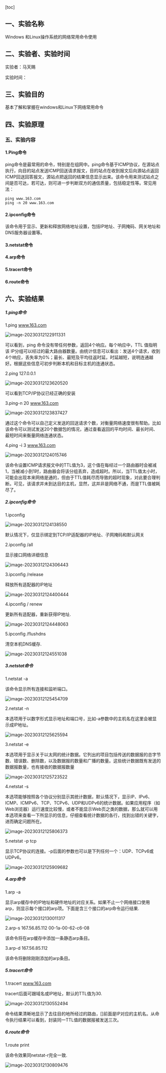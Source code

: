 [toc]



## 一、实验名称

Windows 和Linux操作系统的网络常用命令使用

## 二、实验者、实验时间

实验者：马天赐

实验时间：

## 三、实验目的

基本了解和掌握在windows和Linux下网络常用命令

## 四、实验原理



### 五、实验内容

#### 1.Ping命令

ping命令是最常用的命令，特别是在组网中。ping命令基于ICMP协议，在源站点执行，向目的站点发送ICMP回送请求报文，目的站点在收到报文后向源站点返回ICMP回送回答报文，源站点把返回的结果信息显示出来。该命令用来测试站点之间是否可达，若可达，则可进一步判断双方的通信质量，包括稳定性等。常见用法：

```
ping www.163.com
ping -n 20 www.163.com
```



#### 2.ipconfig命令

该命令用于显示、更新和释放网络地址设置，包括IP地址、子网掩码、网关地址和DNS服务器设置等。



#### 3.netstat命令

#### 4.arp命令

#### 5.tracert命令

#### 6.route命令

## 六、实验结果

##### 1.ping命令

1.ping www.163.com



![image-20230312122911331](https://mtc-typora.oss-cn-shanghai.aliyuncs.com/newtypora/image-20230312122911331.png)

可以看到，ping 命令没有带任何参数，返回4个响应。每个响应中，TTL 值指明该 IP分组可以经过的最大路由器数量。由统计信息可以看出：发送4个请求，收到4个响应，丢失率为0%；最长、最短及平均往返时延，时延越短，说明连通越好。根据这些信息可初步判断本机和目标主机的连通状态。

2.ping 127.0.0.1

![image-20230312123620520](https://mtc-typora.oss-cn-shanghai.aliyuncs.com/newtypora/image-20230312123620520.png)

可以看到TCP/IP协议已经正确的安装

3.ping-n 20 www.163.com

![image-20230312123837427](https://mtc-typora.oss-cn-shanghai.aliyuncs.com/newtypora/image-20230312123837427.png)

通过这个命令可以自己定义发送的回送请求个数，对衡量网络速度很有帮助。比如该命令可以测试发送20个数据包的情况，通过查看返回的平均时间、最长时间、最短时间来衡量网络连通状态。

4.ping -i 3 www.163.com

![image-20230312124015746](https://mtc-typora.oss-cn-shanghai.aliyuncs.com/newtypora/image-20230312124015746.png)

该命令设置ICMP请求报文中的TTL值为3，这个值在每经过一个路由器时会被减1，当被减小到1时，路由器会将该分组丢弃，造成超时。所以，当TTL值太小时，可能会出现本来网络是通的，但由于TTL值耗尽而导致的超时现象，对此要合理判断。可见，该请求并未到达目的主机，显然，这并非是网络不通，而是TTL值被耗尽了。

##### 2.ipconfig命令

1.ipconfig

![image-20230312124138550](https://mtc-typora.oss-cn-shanghai.aliyuncs.com/newtypora/image-20230312124138550.png)

默认情况下，仅显示绑定到TCP/IP适配器的IP地址、子网掩码和默认网关



2.ipconfig /all

显示接口网络详细信息

![image-20230312124306443](https://mtc-typora.oss-cn-shanghai.aliyuncs.com/newtypora/image-20230312124306443.png)

3.ipconfig /release

释放所有适配器的IP地址

![image-20230312124400444](https://mtc-typora.oss-cn-shanghai.aliyuncs.com/newtypora/image-20230312124400444.png)

4.ipconfig / renew

更新所有适配器，重新获得IP地址.

![image-20230312124448063](https://mtc-typora.oss-cn-shanghai.aliyuncs.com/newtypora/image-20230312124448063.png)

5.ipconfig /flushdns

清空本机DNS缓存.

![image-20230312124551038](https://mtc-typora.oss-cn-shanghai.aliyuncs.com/newtypora/image-20230312124551038.png)

##### 3.netstat命令

1.netstat -a

该命令显示所有连接和监听端口。

![image-20230312125454709](https://mtc-typora.oss-cn-shanghai.aliyuncs.com/newtypora/image-20230312125454709.png)

2.netstat -n

本选项用于以数字形式显示地址和端口号，比如-a参数中的主机名在这里会被显示成IP地址。

![image-20230312125625594](https://mtc-typora.oss-cn-shanghai.aliyuncs.com/newtypora/image-20230312125625594.png)

3.netstat -e

本选项用于显示关于以太网的统计数据。它列出的项目包括传送的数据报的总字节数、错误数、删除数，以及数据报的数量和广播的数量。这些统计数据既有发送的数据报数量，也有接收的数据报数量

![image-20230312125723522](https://mtc-typora.oss-cn-shanghai.aliyuncs.com/newtypora/image-20230312125723522.png)

4.netstat -s

本选项能够按照各个协议分别显示其统计数据，默认情况下，显示IP、IPv6、ICMP、ICMPv6、TCP、TCPv6、UDP和UDPv6的统计数据。如果应用程序（如Web浏览器）运行速度比较慢，或者不能显示Web页之类的数据，那么就可以用本选项来查看一下所显示的信息，仔细查看统计数据的各行，找到出错的关键字，进而确定问题所在。

![image-20230312125806373](https://mtc-typora.oss-cn-shanghai.aliyuncs.com/newtypora/image-20230312125806373.png)

5.netstat -p tcp

显示TCP协议的连接。-p后面的参数也可以是下列任何一个：UDP、TCPv6或UDPv6。

![image-20230312125909682](https://mtc-typora.oss-cn-shanghai.aliyuncs.com/newtypora/image-20230312125909682.png)

##### 4.arp命令

1.arp -a

显示arp缓存中的IP地址和硬件地址的对应关系。如果不止一个网络接口使用arp，则显示每个接口的arp项。下面是含三个接口的arp命令运行结果.

![image-20230312130011317](https://mtc-typora.oss-cn-shanghai.aliyuncs.com/newtypora/image-20230312130011317.png)

2.arp-s 167.56.85.112 00-1a-00-62-c6-08

该命令将在arp缓存中添加一条静态arp条目。

3.arp-d 167.56.85.112

该命令将删除刚刚添加的arp条目。

##### 5.tracert命令

1.tracert www.163.com

tracert后面可跟域名或IP地址，默认的TTL值为30.

![image-20230312130552494](https://mtc-typora.oss-cn-shanghai.aliyuncs.com/newtypora/image-20230312130552494.png)

命令结果清晰地显示了去往目的地所经过的路由，[]前面是IP对应的主机名。从命令执行结果可以看到，封装同一TTL值的数据报被发送三次。

##### 6.route命令

1.route print

该命令效果同netstat-r完全一致.

![image-20230312130809476](https://mtc-typora.oss-cn-shanghai.aliyuncs.com/newtypora/image-20230312130809476.png)